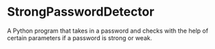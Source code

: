# StrongPasswordDetector
 A Python program that takes in a password and checks with the help of certain parameters if a password is strong or weak.
